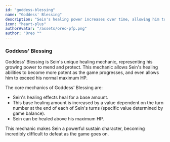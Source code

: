 ```yaml
---
id: "goddess-blessing"
name: "Goddess' Blessing"
description: "Sein's healing power increases over time, allowing him to heal past his maximum HP."
icon: "heart-plus"
authorAvatar: "/assets/oreo-pfp.png"
author: "Oreo ™️"
---
```


### Goddess' Blessing

Goddess' Blessing is Sein's unique healing mechanic, representing his growing power to mend and protect. This mechanic allows Sein's healing abilities to become more potent as the game progresses, and even allows him to exceed his normal maximum HP.

The core mechanics of Goddess' Blessing are:

-   Sein's healing effects heal for a base amount.
-   This base healing amount is increased by a value dependent on the turn number at the end of each of Sein's turns (specific value determined by game balance).
-   Sein can be healed above his maximum HP.

This mechanic makes Sein a powerful sustain character, becoming incredibly difficult to defeat as the game goes on.